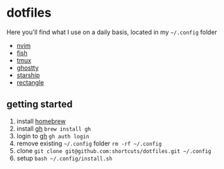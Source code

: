 # dotfiles

Here you'll find what I use on a daily basis, located in my `~/.config` folder

- [nvim](https://github.com/shortcuts/dotfiles/tree/main/nvim)
- [fish](https://github.com/shortcuts/dotfiles/tree/main/fish)
- [tmux](https://github.com/shortcuts/dotfiles/tree/main/tmux)
- [ghostty](https://github.com/shortcuts/dotfiles/tree/main/ghostty)
- [starship](https://github.com/shortcuts/dotfiles/blob/main/starship.toml)
- [rectangle](https://github.com/shortcuts/dotfiles/blob/main/RectangleConfig.json)

## getting started

1. install [homebrew](https://brew.sh/)
2. install [gh](https://cli.github.com/manual/) `brew install gh`
3. login to [gh](https://cli.github.com/manual/gh_auth_login) `gh auth login`
4. remove existing `~/.config` folder `rm -rf ~/.config`
5. clone `git clone git@github.com:shortcuts/dotfiles.git ~/.config`
6. setup `bash ~/.config/install.sh`

